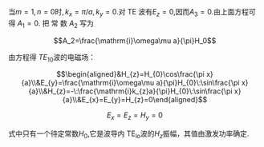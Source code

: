 当$m=1,n=0$时$,k_x=\pi/a,k_y=0.$对 TE 波有$E_{z}=0$,因而$A_{3}=0.$由上面方程可得 $A_1= 0.$ 把 常 数 $A_2$ 写为

$$A_2=\frac{\mathrm{i}\omega\mu a}{\pi}H_0$$

由方程得 $TE_{10}$波的电磁场：

$$\begin{aligned}&H_{z}=H_{0}\cos\frac{\pi x}{a}\\&E_{y}=\frac{\mathrm{i}\omega\mu a}{\pi}H_{0}\:\sin\frac{\pi x}{a}\\&H_{z}=-\:\frac{\mathrm{i}k_{z}a}{\pi}H_{0}\:\sin\frac{\pi x}{a}\\&E_{x}=E_{y}=H_{z}=0\end{aligned}$$

$$E_x=E_z=H_y=0$$

式中只有一个待定常数$H_0$,它是波导内 TE$_\text{lo}$波的$H_z$振幅，其值由激发功率确定.
